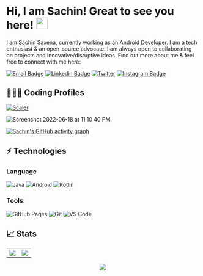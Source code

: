 # Hi, I am Sachin! Great to see you here! <img src="https://user-images.githubusercontent.com/22069181/174463920-4f087381-4a7c-4542-b866-5efbbbde62e7.gif" width="30px" height="30px">

I am [Sachin Saxena](http://saxenasachin.github.io/), currently working as an Android Developer. I am a tech enthusiast & an open-source advocate. I am always open to collaborating on projects and innovative/disruptive ideas. Find out more about me & feel free to connect with me here:

[![Email Badge](https://img.shields.io/badge/-Email-c14438?style=flat-square&logo=Gmail&logoColor=white&link=mailto:sachin.saxena1790@gmail.com)](mailto:sachin.saxena1790@gmail.com)
[![Linkedin Badge](https://img.shields.io/badge/-LinkedIn-blue?style=flat-square&logo=Linkedin&logoColor=white&link=https://www.linkedin.com/in/sachin1790/)](https://www.linkedin.com/in/sachin1790/)
[![Twitter](https://img.shields.io/badge/Twitter-1DA1F2?style=flat-square&logo=twitter&logoColor=white)](https://twitter.com/saxenakrsachin)
[![Instagram Badge](https://img.shields.io/badge/-Instagram-purple?style=flat-square&logo=instagram&logoColor=white&link=https://www.instagram.com/saxenakrsachin//)](https://www.instagram.com/saxenakrsachin/)

## 👨🏻‍💻 Coding Profiles

[![Scaler](https://img.shields.io/badge/-Scaler-16a2ff?style=flat-square&logo=Scaler&logoColor=white)](https://www.scaler.com/academy/profile/f21895cfb0ee/)

![Screenshot 2022-06-18 at 11 10 40 PM](https://user-images.githubusercontent.com/22069181/174450312-da00bc97-7332-4c9f-b3a5-7cced1b2e90b.png)

[![Sachin's GitHub activity graph](https://activity-graph.herokuapp.com/graph?username=saxenasachin&theme=xcode)](https://github.com/saxenasachin)

## ⚡ Technologies

### Language

![Java](https://img.shields.io/badge/-java-E34A86?style=flat-square&logo=java)
![Android](https://img.shields.io/badge/-Android-black?style=flat-square&logo=Android)
![Kotlin](https://img.shields.io/badge/-Kotlin-00599C?style=flat-square&logo=kotlin)

### Tools:

![GitHub Pages](https://img.shields.io/badge/GitHub%20Pages-%23327FC7.svg?logo=github&style=flat-square&logoColor=white)
![Git](https://img.shields.io/badge/-Git-black?style=flat-square&logo=git)
![VS Code](https://img.shields.io/badge/-VS%20Code-007ACC?style=flat-square&logo=visual-studio-code)

## 📈 Stats

<table>
    <tr>
        <td>
            <img src="https://github-readme-stats.vercel.app/api?username=saxenasachin&include_all_commits=true&count_private=true&show_icons=true&line_height=20&theme=tokyonight"/>
        <td><img src="https://github-readme-stats.vercel.app/api/top-langs?username=saxenasachin&show_icons=true&locale=en&theme=tokyonight" />
        </td>
    </tr>
</table>
<p align="center">
    <img align="center" src="https://github-readme-streak-stats.herokuapp.com/?user=saxenasachin&theme=tokyonight" />
</p>
